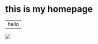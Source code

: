 

<h1>this is my homepage</h1>

<table><tr><td>hello</td></tr></table>

<img src="https://placekitten.com/300/300"/>
